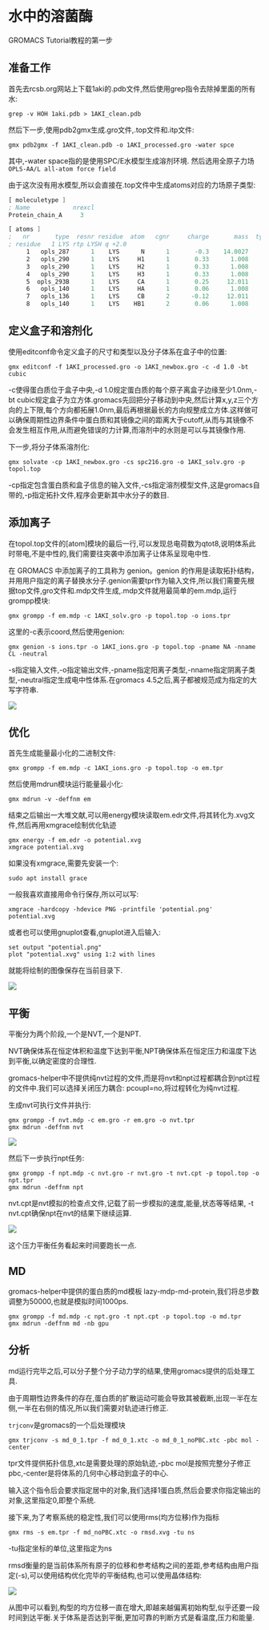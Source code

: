 # 水中的溶菌酶

GROMACS Tutorial教程的第一步

## 准备工作

首先去rcsb.org网站上下载1aki的.pdb文件,然后使用grep指令去除掉里面的所有水:

```
grep -v HOH 1aki.pdb > 1AKI_clean.pdb
```

然后下一步,使用pdb2gmx生成.gro文件,.top文件和.itp文件:

```
gmx pdb2gmx -f 1AKI_clean.pdb -o 1AKI_processed.gro -water spce
```

其中,-water space指的是使用SPC/E水模型生成溶剂环境. 然后选用全原子力场` OPLS-AA/L all-atom force field`

由于这次没有用水模型,所以会直接在.top文件中生成atoms对应的力场原子类型:

```asm
[ moleculetype ]
; Name            nrexcl
Protein_chain_A     3

[ atoms ]
;   nr       type  resnr residue  atom   cgnr     charge       mass  typeB    chargeB      massB
; residue   1 LYS rtp LYSH q +2.0
     1   opls_287      1    LYS      N      1       -0.3    14.0027
     2   opls_290      1    LYS     H1      1       0.33      1.008
     3   opls_290      1    LYS     H2      1       0.33      1.008
     4   opls_290      1    LYS     H3      1       0.33      1.008
     5  opls_293B      1    LYS     CA      1       0.25     12.011
     6   opls_140      1    LYS     HA      1       0.06      1.008
     7   opls_136      1    LYS     CB      2      -0.12     12.011
     8   opls_140      1    LYS    HB1      2       0.06      1.008
```

## 定义盒子和溶剂化

使用editconf命令定义盒子的尺寸和类型以及分子体系在盒子中的位置:

```
gmx editconf -f 1AKI_processed.gro -o 1AKI_newbox.gro -c -d 1.0 -bt cubic
```

-c使得蛋白质位于盒子中央,-d 1.0规定蛋白质的每个原子离盒子边缘至少1.0nm,-bt cubic规定盒子为立方体.gromacs先回把分子移动到中央,然后计算x,y,z三个方向的上下限,每个方向都拓展1.0nm,最后再根据最长的方向规整成立方体.这样做可以确保周期性边界条件中蛋白质和其镜像之间的距离大于cutoff,从而与其镜像不会发生相互作用,从而避免错误的力计算,而溶剂中的水则是可以与其镜像作用.

下一步,将分子体系溶剂化:

```
gmx solvate -cp 1AKI_newbox.gro -cs spc216.gro -o 1AKI_solv.gro -p topol.top
```

-cp指定包含蛋白质和盒子信息的输入文件,-cs指定溶剂模型文件,这是gromacs自带的,-p指定拓扑文件,程序会更新其中水分子的数目.

## 添加离子

在topol.top文件的[atom]模块的最后一行,可以发现总电荷数为qtot8,说明体系此时带电,不是中性的,我们需要往突袭中添加离子让体系呈现电中性.

在 GROMACS 中添加离子的工具称为 genion。genion 的作用是读取拓扑结构，并用用户指定的离子替换水分子.genion需要tpr作为输入文件,所以我们需要先根据top文件,gro文件和.mdp文件生成,.mdp文件就用最简单的em.mdp,运行grompp模块:

```
gmx grompp -f em.mdp -c 1AKI_solv.gro -p topol.top -o ions.tpr
```

这里的-c表示coord,然后使用genion:

```
gmx genion -s ions.tpr -o 1AKI_ions.gro -p topol.top -pname NA -nname CL -neutral
```

-s指定输入文件,-o指定输出文件,-pname指定阳离子类型,-nname指定阴离子类型,-neutral指定生成电中性体系.在gromacs 4.5之后,离子都被规范成为指定的大写字符串.

![](20250408225600.png)

## 优化

首先生成能量最小化的二进制文件:

```
gmx grompp -f em.mdp -c 1AKI_ions.gro -p topol.top -o em.tpr
```

然后使用mdrun模块运行能量最小化:

```
gmx mdrun -v -deffnm em
```

结束之后输出一大堆文献,可以用energy模块读取em.edr文件,将其转化为.xvg文件,然后再用xmgrace绘制优化轨迹

```
gmx energy -f em.edr -o potential.xvg
xmgrace potential.xvg
```
如果没有xmgrace,需要先安装一个:

```
sudo apt install grace
```
一般我喜欢直接用命令行保存,所以可以写:

```
xmgrace -hardcopy -hdevice PNG -printfile 'potential.png' potential.xvg
```

或者也可以使用gnuplot查看,gnuplot进入后输入:

```
set output "potential.png"
plot "potential.xvg" using 1:2 with lines
```

就能将绘制的图像保存在当前目录下.

![](20250408232815.png)

## 平衡

平衡分为两个阶段,一个是NVT,一个是NPT.

NVT确保体系在恒定体积和温度下达到平衡,NPT确保体系在恒定压力和温度下达到平衡,以确定密度的合理性.

gromacs-helper中不提供纯nvt过程的文件,而是将nvt和npt过程都耦合到npt过程的文件中.我们可以选择关闭压力耦合:
pcoupl=no,将过程转化为纯nvt过程.

生成nvt可执行文件并执行:

```
gmx grompp -f nvt.mdp -c em.gro -r em.gro -o nvt.tpr
gmx mdrun -deffnm nvt
```

![](20250409143552.png)

然后下一步执行npt任务:

```
gmx grompp -f npt.mdp -c nvt.gro -r nvt.gro -t nvt.cpt -p topol.top -o npt.tpr
gmx mdrun -deffnm npt
```

nvt.cpt是nvt模拟的检查点文件,记载了前一步模拟的速度,能量,状态等等结果, -t nvt.cpt确保npt在nvt的结果下继续运算.

![](20250409144448.png)

这个压力平衡任务看起来时间要跑长一点.

## MD

gromacs-helper中提供的蛋白质的md模板 lazy-mdp-md-protein,我们将总步数调整为50000,也就是模拟时间1000ps.

```
gmx grompp -f md.mdp -c npt.gro -t npt.cpt -p topol.top -o md.tpr
gmx mdrun -deffnm md -nb gpu
```

## 分析

md运行完毕之后,可以分子整个分子动力学的结果,使用gromacs提供的后处理工具.

由于周期性边界条件的存在,蛋白质的扩散运动可能会导致其被截断,出现一半在左侧,一半在右侧的情况,所以我们需要对轨迹进行修正.

`trjconv`是gromacs的一个后处理模块

```
gmx trjconv -s md_0_1.tpr -f md_0_1.xtc -o md_0_1_noPBC.xtc -pbc mol -center
```

tpr文件提供拓扑信息,xtc是需要处理的原始轨迹,-pbc mol是按照完整分子修正pbc,-center是将体系的几何中心移动到盒子的中心.

输入这个指令后会要求指定居中的对象,我们选择1蛋白质,然后会要求你指定输出的对象,这里指定0,即整个系统.

接下来,为了考察系统的稳定性,我们可以使用rms(均方位移)作为指标

```
gmx rms -s em.tpr -f md_noPBC.xtc -o rmsd.xvg -tu ns
```

-tu指定坐标的单位,这里指定为ns

rmsd衡量的是当前体系所有原子的位移和参考结构之间的差距,参考结构由用户指定(-s),可以使用结构优化完毕的平衡结构,也可以使用晶体结构:

![](20250409163614.png)

从图中可以看到,构型的均方位移一直在增大,即越来越偏离初始构型,似乎还要一段时间到达平衡.关于体系是否达到平衡,更加可靠的判断方式是看温度,压力和能量.




















